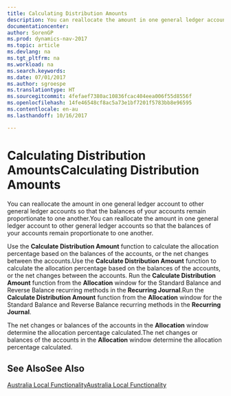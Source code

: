 ```yaml
---
title: Calculating Distribution Amounts
description: You can reallocate the amount in one general ledger account to other general ledger accounts so that the balances of your accounts remain proportionate to one another.
documentationcenter: 
author: SorenGP
ms.prod: dynamics-nav-2017
ms.topic: article
ms.devlang: na
ms.tgt_pltfrm: na
ms.workload: na
ms.search.keywords: 
ms.date: 07/01/2017
ms.author: sgroespe
ms.translationtype: HT
ms.sourcegitcommit: 4fefaef7380ac10836fcac404eea006f55d8556f
ms.openlocfilehash: 14fe46548cf8ac5a73e1bf7201f5783bb8e96595
ms.contentlocale: en-au
ms.lasthandoff: 10/16/2017

---
```

# <a name="calculating-distribution-amounts"></a><span data-ttu-id="406aa-103">Calculating Distribution Amounts</span><span class="sxs-lookup"><span data-stu-id="406aa-103">Calculating Distribution Amounts</span></span>
<span data-ttu-id="406aa-104">You can reallocate the amount in one general ledger account to other general ledger accounts so that the balances of your accounts remain proportionate to one another.</span><span class="sxs-lookup"><span data-stu-id="406aa-104">You can reallocate the amount in one general ledger account to other general ledger accounts so that the balances of your accounts remain proportionate to one another.</span></span>  
  
 <span data-ttu-id="406aa-105">Use the **Calculate Distribution Amount** function to calculate the allocation percentage based on the balances of the accounts, or the net changes between the accounts.</span><span class="sxs-lookup"><span data-stu-id="406aa-105">Use the **Calculate Distribution Amount** function to calculate the allocation percentage based on the balances of the accounts, or the net changes between the accounts.</span></span> <span data-ttu-id="406aa-106">Run the **Calculate Distribution Amount** function from the **Allocation** window for the Standard Balance and Reverse Balance recurring methods in the **Recurring Journal**.</span><span class="sxs-lookup"><span data-stu-id="406aa-106">Run the **Calculate Distribution Amount** function from the **Allocation** window for the Standard Balance and Reverse Balance recurring methods in the **Recurring Journal**.</span></span>  
  
 <span data-ttu-id="406aa-107">The net changes or balances of the accounts in the **Allocation** window determine the allocation percentage calculated.</span><span class="sxs-lookup"><span data-stu-id="406aa-107">The net changes or balances of the accounts in the **Allocation** window determine the allocation percentage calculated.</span></span>  
  
## <a name="see-also"></a><span data-ttu-id="406aa-108">See Also</span><span class="sxs-lookup"><span data-stu-id="406aa-108">See Also</span></span>  
 [<span data-ttu-id="406aa-109">Australia Local Functionality</span><span class="sxs-lookup"><span data-stu-id="406aa-109">Australia Local Functionality</span></span>](australia-local-functionality.md)
